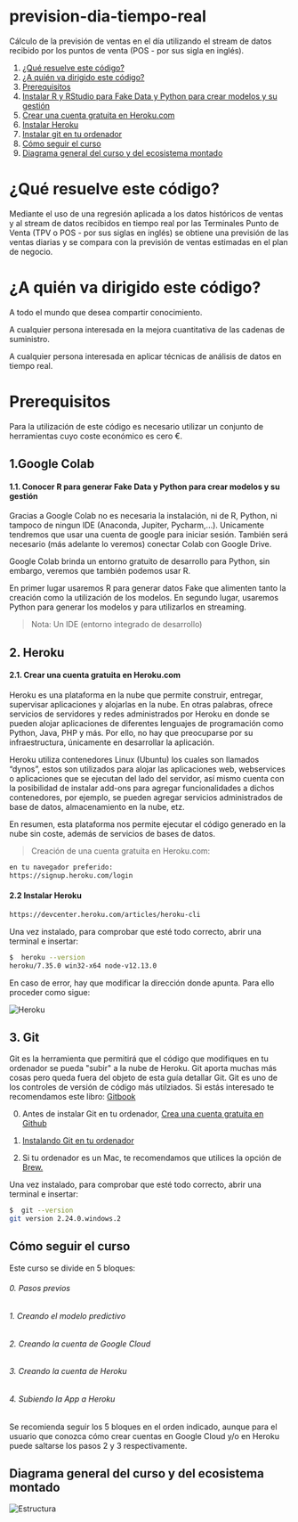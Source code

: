 # prevision-dia-tiempo-real
Cálculo de la previsión de ventas en el día utilizando el stream de datos recibido por los puntos de venta (POS - por sus sigla en inglés).

1. [¿Qué resuelve este código?](#qué-resuelve-este-código)
1. [¿A quién va dirigido este código?](#a-quién-va-dirigido-este-código)
1. [Prerequisitos](#prerequisitos)
1. [Instalar R y RStudio para Fake Data y Python para crear modelos y su gestión](#instalar-r-y-rstudio-para-fake-data-y-python-para-crear-modelos-y-su-gestión)
1. [Crear una cuenta gratuita en Heroku.com](#crear-una-cuenta-gratuita-en-herokucom)
1. [Instalar Heroku](#instalar-heroku)
1. [Instalar git en tu ordenador](#instalar-git-en-tu-ordenador)
1. [Cómo seguir el curso](#cómo-seguir-el-curso)
1. [Diagrama general del curso y del ecosistema montado](#diagrama-general-del-curso-y-del-ecosistema-montado)


# ¿Qué resuelve este código?

Mediante el uso de una regresión aplicada a los datos históricos de ventas y al stream de datos recibidos en tiempo real por las Terminales Punto de Venta (TPV o POS - por sus siglas en inglés) se obtiene una previsión de las ventas diarias y se compara con la previsión de ventas estimadas en el plan de negocio.


# ¿A quién va dirigido este código?

A todo el mundo que desea compartir conocimiento.

A cualquier persona interesada en la mejora cuantitativa de las cadenas de suministro.

A cualquier persona interesada en aplicar técnicas de análisis de datos en tiempo real.

# Prerequisitos

Para la utilización de este código es necesario utilizar un conjunto de herramientas cuyo coste económico es cero €. 

## 1.Google Colab
#### 1.1. Conocer R para generar Fake Data y Python para crear modelos y su gestión

Gracias a Google Colab no es necesaria la instalación, ni de R, Python, ni tampoco de ningun IDE (Anaconda, Jupiter, Pycharm,...). Unicamente tendremos que usar una cuenta de google para iniciar sesión. También será necesario (más adelante lo veremos) conectar Colab con Google Drive.

Google Colab brinda un entorno gratuito de desarrollo para Python, sin embargo, veremos que también podemos usar R.

En primer lugar usaremos R para generar datos Fake que alimenten tanto la creación como la utilización de los modelos.
En segundo lugar, usaremos Python para generar los modelos y para utilizarlos en streaming.

> Nota: Un IDE (entorno integrado de desarrollo)

## 2. Heroku
#### 2.1. Crear una cuenta gratuita en Heroku.com

Heroku es una plataforma en la nube que permite construir, entregar, supervisar aplicaciones y alojarlas en la nube. En otras palabras, ofrece servicios de servidores y redes administrados por Heroku en donde se pueden alojar aplicaciones de diferentes lenguajes de programación como Python, Java, PHP y más. Por ello, no hay que preocuparse por su infraestructura, únicamente en desarrollar la aplicación.

Heroku utiliza contenedores Linux (Ubuntu) los cuales son llamados “dynos”, estos son utilizados para alojar las aplicaciones web, webservices o aplicaciones que se ejecutan del lado del servidor, así mismo cuenta con la posibilidad de instalar add-ons para agregar funcionalidades a dichos contenedores, por ejemplo, se pueden agregar servicios administrados de base de datos, almacenamiento en la nube, etz.

En resumen, esta plataforma nos permite ejecutar el código generado en la nube sin coste, además de servicios de bases de datos.

> Creación de una cuenta gratuita en Heroku.com:

  ```bash
  en tu navegador preferido:
  https://signup.heroku.com/login
  ```
  
#### 2.2 Instalar Heroku

 ```bash
https://devcenter.heroku.com/articles/heroku-cli
   ```  

Una vez instalado, para comprobar que esté todo correcto, abrir una terminal e insertar:

  ```bash
  $  heroku --version
  heroku/7.35.0 win32-x64 node-v12.13.0
  ```

En caso de error, hay que modificar la dirección donde apunta. Para ello proceder como sigue:

![Heroku](Imagenes/HerokuCambioPath.png)

## 3. Git

Git es la herramienta que permitirá que el código que modifiques en tu ordenador se pueda "subir" a la nube de Heroku. Git aporta muchas más cosas pero queda fuera del objeto de esta guía detallar Git. Git es uno de los controles de versión de código más utilziados. Si estás interesado te recomendamos este libro: [Gitbook](https://git-scm.com/book/es/v2)

0. Antes de instalar Git en tu ordenador, [Crea una cuenta gratuita en Github](https://github.com/)

1. [Instalando Git en tu ordenador](https://git-scm.com/book/es/v1/Empezando-Instalando-Git)

2. Si tu ordenador es un Mac, te recomendamos que utilices la opción de [Brew.](https://brew.sh/index_es)

Una vez instalado, para comprobar que esté todo correcto, abrir una terminal e insertar:

  ```bash
  $  git --version
  git version 2.24.0.windows.2
  ```

## Cómo seguir el curso

Este curso se divide en 5 bloques:

###### 0.</li> Pasos previos

###### 1.</li> Creando el modelo predictivo

###### 2.</li> Creando la cuenta de Google Cloud

###### 3.</li> Creando la cuenta de Heroku

###### 4.</li> Subiendo la App a Heroku

Se recomienda seguir los 5 bloques en el orden indicado, aunque para el usuario
que conozca cómo crear cuentas en Google Cloud y/o en Heroku puede saltarse los
pasos 2 y 3 respectivamente.

## Diagrama general del curso y del ecosistema montado

![Estructura](ESQUEMA_PRESENTACION.jpg)

